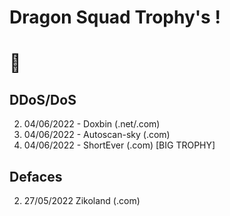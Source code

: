 # Dragon Squad Trophy's !
# ᲼

## DDoS/DoS
2. 04/06/2022 - Doxbin (.net/.com)
2. 04/06/2022 - Autoscan-sky (.com)
2. 04/06/2022 - ShortEver (.com) [BIG TROPHY]

## Defaces
2. 27/05/2022 Zikoland (.com)
